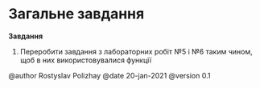 # Загальне завдання
**Завдання**
1. Переробити завдання з лабораторних робіт №5 і №6 таким чином, щоб в них використовувалися функції

@author Rostyslav Polizhay
@date 20-jan-2021
@version 0.1
